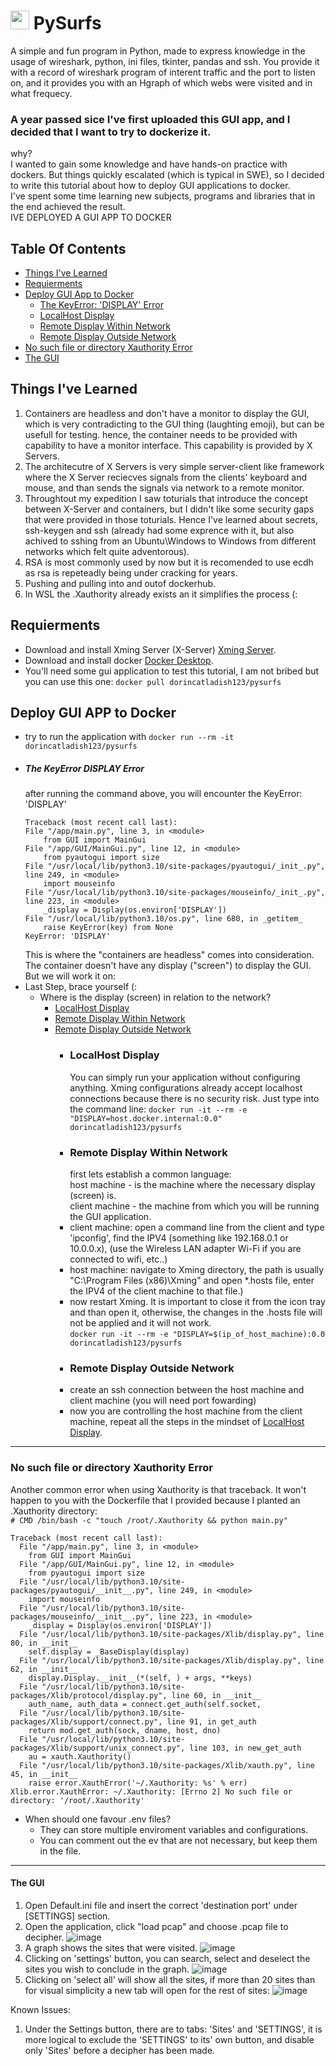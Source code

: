 
# <img src="https://i.ibb.co/ZSbWvNw/icon.png" width="30px" height="30px" /> PySurfs
A simple and fun program in Python, made to express knowledge in the usage of wireshark, python, ini files, tkinter, pandas and ssh.
You provide it with a record of wireshark program of interent traffic and the port to listen on, and it provides you with an Hgraph of which webs were visited and in what frequecy.
### A year passed sice I've first uploaded this GUI app, and I decided that I want to try to dockerize it.
why?<br>
I wanted to gain some knowledge and have hands-on practice with dockers.
But things quickly escalated (which is typical in SWE), so I decided to write this tutorial about how to deploy GUI applications to docker.<br>
I've spent some time learning new subjects, programs and libraries that in the end achieved the result. <br>
IVE DEPLOYED A GUI APP TO DOCKER

## Table Of Contents
- [Things I've Learned](#things-ive-learned)
- [Requierments](#requierments)
- [Deploy GUI App to Docker](#deploy-gui-app-to-docker)
	- [The KeyError: 'DISPLAY' Error](#the-keyerror-display-error)
 	- [LocalHost Display](#localhost-display)
 	- [Remote Display Within Network](#remote-display-within-network)
  	- [Remote Display Outside Network](#remote-display-outside-network)
- [No such file or directory Xauthority Error](#no-such-file-or-directory-xauthority-error)
- [The GUI](#the-gui)

## Things I've Learned[](#things-ive-learned)
1. Containers are headless and don't have a monitor to display the GUI, which is very contradicting to the GUI thing (laughting emoji), but can be usefull for testing.
hence, the container needs to be provided with capability to have a monitor interface. This capability is provided by X Servers. 
2. The architecutre of X Servers is very simple server-client like framework where the X Server reciecves signals from the clients' keyboard and mouse, and than sends the signals via network to a remote monitor.
3. Throughtout my expedition I saw toturials that introduce the concept between X-Server and containers, but I didn't like some security gaps that were provided in those toturials. Hence I've learned about secrets, ssh-keygen and ssh (already had some exprence with it, but also achived to sshing from an Ubuntu\Windows to Windows from different networks which felt quite adventorous).
4. RSA is most commonly used by now but it is recomended to use ecdh as rsa is repeteadly being under cracking for years.
5. Pushing and pulling into and outof dockerhub.
6. In WSL the .Xauthority already exists an it simplifies the process (:

## Requierments[](#requierments)
- Download and install Xming Server (X-Server) [Xming Server](https://sourceforge.net/projects/xming).
- Download and install docker [Docker Desktop](https://www.docker.com/products/docker-desktop).
- You'll need some gui application to test this tutorial, I am not bribed but you can use this one:
  ```docker pull dorincatladish123/pysurfs```

## Deploy GUI APP to Docker[](#deploy-gui-app-to-docker)
- try to run the application with ```docker run --rm -it dorincatladish123/pysurfs```
- ##### The KeyError DISPLAY Error[](#the-keyerror:-'display'-error)
  after running the command above, you will encounter the KeyError: 'DISPLAY'
    ```
    Traceback (most recent call last):
    File "/app/main.py", line 3, in <module>
        from GUI import MainGui
    File "/app/GUI/MainGui.py", line 12, in <module>
        from pyautogui import size
    File "/usr/local/lib/python3.10/site-packages/pyautogui/_init_.py", line 249, in <module>
        import mouseinfo
    File "/usr/local/lib/python3.10/site-packages/mouseinfo/_init_.py", line 223, in <module>
        _display = Display(os.environ['DISPLAY'])
    File "/usr/local/lib/python3.10/os.py", line 680, in _getitem_
        raise KeyError(key) from None
    KeyError: 'DISPLAY'
    ```
   This is where the "containers are headless" comes into consideration. The container doesn't have any display ("screen") to display the GUI. <br> But we will work it on:
- Last Step, brace yourself (:
	- Where is the display (screen) in relation to the network?
		- [LocalHost Display](#localhost-display)
		- [Remote Display Within Network](#remote-display-within-network)
		- [Remote Display Outside Network](#remote-display-outside-network)
			- ### LocalHost Display[](#localhost-display)
     			You can simply run your application without configuring anything. Xming configurations already accept localhost connections because there is no security risk. Just type into the command line:
				```docker run -it --rm -e "DISPLAY=host.docker.internal:0.0" dorincatladish123/pysurfs```
			- ### Remote Display Within Network[](#remote-display-within-network)
				first lets establish a common language: <br>
				host machine - is the machine where the necessary display (screen) is. <br>
				client machine - the machine from which you will be running the GUI application. <br>
			- client machine: open a command line from the client and type 'ipconfig', find the IPV4 (something like 192.168.0.1 or 10.0.0.x), (use the Wireless LAN adapter Wi-Fi if you are connected to wifi, etc..)
			- host machine: navigate to Xming directory, the path is usually "C:\Program Files (x86)\Xming" and open *.hosts file, enter the IPV4 of the client machine to that file.)
			- now restart Xming. It is important to close it from the icon tray and than open it, otherwise, the changes in the .hosts file will not be applied and it will not work. <br>
    			```docker run -it --rm -e "DISPLAY=$(ip_of_host_machine):0.0 dorincatladish123/pysurfs```
			- ### Remote Display Outside Network[](#remote-display-outside-network)
			- create an ssh connection between the host machine and client machine (you will need port fowarding)
			- now you are controlling the host machine from the client machine, repeat all the steps in the mindset of [LocalHost Display](#localhost-display).

---
### No such file or directory Xauthority Error[](#no-such-file-or-directory-xauthority-error)
Another common error when using Xauthority is that traceback. It won't happen to you with the Dockerfile that I provided because I planted an .Xauthority directory: <br>
```# CMD /bin/bash -c "touch /root/.Xauthority && python main.py"```
```
Traceback (most recent call last):
  File "/app/main.py", line 3, in <module>
    from GUI import MainGui
  File "/app/GUI/MainGui.py", line 12, in <module>
    from pyautogui import size
  File "/usr/local/lib/python3.10/site-packages/pyautogui/__init__.py", line 249, in <module>
    import mouseinfo
  File "/usr/local/lib/python3.10/site-packages/mouseinfo/__init__.py", line 223, in <module>
    _display = Display(os.environ['DISPLAY'])
  File "/usr/local/lib/python3.10/site-packages/Xlib/display.py", line 80, in __init__
    self.display = _BaseDisplay(display)
  File "/usr/local/lib/python3.10/site-packages/Xlib/display.py", line 62, in __init__
    display.Display.__init__(*(self, ) + args, **keys)
  File "/usr/local/lib/python3.10/site-packages/Xlib/protocol/display.py", line 60, in __init__
    auth_name, auth_data = connect.get_auth(self.socket,
  File "/usr/local/lib/python3.10/site-packages/Xlib/support/connect.py", line 91, in get_auth
    return mod.get_auth(sock, dname, host, dno)
  File "/usr/local/lib/python3.10/site-packages/Xlib/support/unix_connect.py", line 103, in new_get_auth
    au = xauth.Xauthority()
  File "/usr/local/lib/python3.10/site-packages/Xlib/xauth.py", line 45, in __init__
    raise error.XauthError('~/.Xauthority: %s' % err)
Xlib.error.XauthError: ~/.Xauthority: [Errno 2] No such file or directory: '/root/.Xauthority'
```
- When should one favour .env files?
	- They can store multiple enviroment variables and configurations.
   	- You can comment out the ev that are not necessary, but keep them in the file.
---
#### The GUI[](#the-gui)
1. Open Default.ini file and insert the correct 'destination port' under [SETTINGS] section. 
2. Open the application, click "load pcap" and choose .pcap file to decipher.
![image](https://user-images.githubusercontent.com/90141260/200125704-7fa1fd28-9274-455e-a866-58873dbf6df0.png)
3. A graph shows the sites that were visited.
![image](https://user-images.githubusercontent.com/90141260/200125726-7c031952-aa24-4d6a-9e40-730ce0680170.png)
4. Clicking on 'settings' button, you can search, select and deselect the sites you wish to conclude in the graph.
![image](https://user-images.githubusercontent.com/90141260/200125768-f4a7ee18-60a1-4de6-ada1-3c3784b460f1.png)
5. Clicking on 'select all' will show all the sites, if more than 20 sites than for visual simplicity a new tab will open for the rest of sites:
![image](https://user-images.githubusercontent.com/90141260/200126462-8d9d6829-d4e1-4276-a843-0fa647ea0423.png)

Known Issues:
1. Under the Settings button, there are to tabs: 'Sites' and 'SETTINGS', it is more logical to exclude the 'SETTINGS' to its' own button, and disable only 'Sites' before a decipher has been made.

